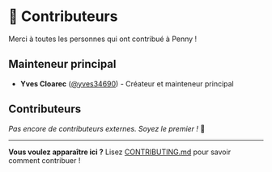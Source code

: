 # 🙏 Contributeurs

Merci à toutes les personnes qui ont contribué à Penny !

## Mainteneur principal

- **Yves Cloarec** ([@yves34690](https://github.com/yves34690)) - Créateur et mainteneur principal

## Contributeurs

<!-- Les contributeurs seront ajoutés ici au fur et à mesure des Pull Requests -->

_Pas encore de contributeurs externes. Soyez le premier !_ 🚀

---

**Vous voulez apparaître ici ?** Lisez [CONTRIBUTING.md](CONTRIBUTING.md) pour savoir comment contribuer !
